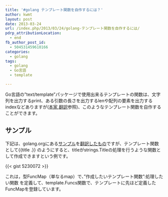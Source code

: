 ```yaml
---
title: '#golang テンプレート関数を自作するには？'
author: kwmt
layout: post
date: 2013-03-24
url: /index.php/2013/03/24/golang-テンプレート関数を自作するには/
pdrp_attributionLocation:
  - end
fb_author_post_id:
  - 504531459610166
categories:
  - golang
tags:
  - golang
  - Go言語
  - template

---
```

Go言語の&#8221;text/template&#8221;パッケージで使用出来るテンプレートの関数は、文字列を出力するprint、ある引数の長さを出力するlenや配列の要素を出力するindexなどありますが([本家][1],[翻訳][2]参照)、このようなテンプレート関数を自作することができます。 

## サンプル

下記は、golang.orgにある[サンプル][3]を[翻訳したもの][4]ですが、テンプレート関数として{{title .}} のようにすると、titleがstrings.Titleの処理を行うような関数として作成できますという例です。 

{{< gist 5230072 >}}

これは，型FuncMap（単なるmap）で、&#8221;作成したいテンプレート関数&#8221;:処理したい関数 を定義して、template.Funcs関数で、テンプレートに先ほど定義したFuncMapを登録しています。

 [1]: http://golang.org/pkg/text/template/#hdr-Functions
 [2]: https://github.com/kwmt/golangwiki/blob/master/pkg/text/template/template.md#functions
 [3]: http://golang.org/pkg/text/template/#example_Template_func
 [4]: https://github.com/kwmt/golangwiki/blob/master/src/pkg/text/template/exampletemplate_func.go